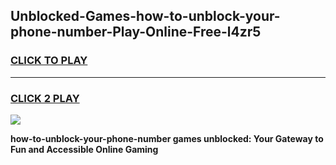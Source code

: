 
## Unblocked-Games-how-to-unblock-your-phone-number-Play-Online-Free-l4zr5
<h3>
<a href="https://premium76.site?title=how-to-unblock-your-phone-number&ref=26A">CLICK TO PLAY</a></h3>
<hr>

<h3>
<a href="https://premium76.site?title=how-to-unblock-your-phone-number&ref=26A">CLICK 2 PLAY</a>
  
</h3>

<a href="https://premium76.site?title=how-to-unblock-your-phone-number&ref=26A"><img src="https://clearcache.store/games.png"></a>


**how-to-unblock-your-phone-number games unblocked: Your Gateway to Fun and Accessible Online Gaming**
